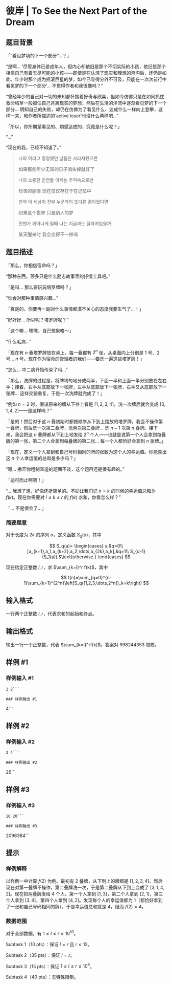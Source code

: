 # 彼岸 | To See the Next Part of the Dream

## 题目背景

「“看见梦境的下一个部分”…？」

“是啊… ‘尽管身体已是成年人，但内心却依旧是那个不切实际的小孩，依旧是那个相信自己有着无尽可能的小孩——即使是在认清了现实和理想的鸿沟后，还仍是如此。年少时那个成为摇滚巨星的梦，如今已显得分外不可及，只能在一次次前行中看见梦的下一个部分’… 不觉得作者和我很像吗？”

“曾经年少的自己对一切的未知都怀揣着好奇与欣喜，但如今仿佛只是在如同抓住救命稻草一般抓住自己背离现实的梦想，然后在生活的洋流中逐渐看见梦的下一个部分… 明知自己的失败，却仍在仿佛为了看见什么、达成什么一样向上登攀，这样一来，和作者所描述的‘active loser’也没什么两样吧…”

「所以，你所期望看见的、期望达成的，究竟是什么呢？」

“…”

“现在的我，已经不知道了。”

> 나의 어리고 멍청했던 날들은 사라져줬으면
>
> 如果那些年少无知的日子消失掉就好了
>
> 나의 소중한 인연들 이제는 추억속으로만
>
> 珍贵的感情 现在仅仅存在于在记忆中
>
> 만약 이 세상이 전부 누군가의 또다른 꿈이었다면
>
> 如果这个世界 只是别人的梦
>
> 언젠가 깨어나게 될때 나는 지금과는 달라져있을까
>
> 某天醒来时 我会变得不一样吗

## 题目描述

「那么，你相信宿命吗？」

“那种东西，顶多只是什么励志故事里的抒情工具吧。”

「是吗… 那么要玩玩塔罗牌吗？」

“谁会对那种事情感兴趣…”

「真是的，你要再一副对什么事情都漠不关心的态度我要生气了…！」

“好好好… 所以呢？塔罗牌呢？”

「这个嘛… 嘿嘿，自己想象咯～」

“什么毛病…”

「现在有 $n$ 叠塔罗牌放在桌上，每一叠都有 $2^n$ 张，从桌面向上分别是 $1$ 号、$2$ 号… $n$ 号。现在作为宿命的管理者的我们——要洗一遍这些塔罗牌！」

“怎么… 中二病开始传染了吗…”

「那么，洗牌的过程是，将牌均匀地分成两半，下面一半和上面一半分别放在左右手；接着，右手从底部放下一张牌，左手从底部放下一张牌，右手又从底部放下一张牌… 这样交错重复，于是一次洗牌就完成了！」

“例如 $n=2$ 时，假设原来的牌从下往上看是 $[1,2,3,4]$，洗一次牌后就会变成 $[3,1,4,2]$——是这样吗？”

「是的！然后对于这 $n$ 叠初始时都按顺序从下到上摆放的塔罗牌，我会不操作第一叠牌，然后洗一次第二叠牌，洗两次第三叠牌… 洗 $n-1$ 次第 $n$ 叠牌。接下来，我会把这 $n$ 叠牌都从下到上地发给 $2^n$ 个人——也就是说第一个人会拿到每叠牌的第一张，第二个人会拿到每叠牌的第二张… 每一个人都恰好会拿到 $n$ 张牌。」

「现在，定义一个人拿到和自己号码相同的牌的张数为这个人的幸运值。你能算出这 $n$ 个人幸运值的总和是多少吗？」

“嗯… 撇开你粗制滥造的题面不谈，这个题目还是很有趣的。”

「适可而止啊喂！」

“… 我想了想，好像还挺简单的。不妨让我们记 $n=k$ 的时候的幸运值总和为 $f(k)$。现在你需要对 $l\le k\le r$ 的 $f(k)$ 求和，你看怎么样？”

「… 不是很会了…」

### 简要题意

对于长度为 $2k$ 的序列 $a$，定义函数 $S_q(a)$，其中

$$
S_q(a)=
\begin{cases}
a,&q=0\\
[a_{k+1},a_1,a_{k+2},a_2,\dots,a_{2k},a_k],&q=1\\
S_{q-1}(S_1(a)),&\text{otherwise.}
\end{cases}
$$

现在给定正整数 $l,r$，求 $\sum_{k=l}^r f(k)$，其中

$$
f(n)=\sum_{q=0}^{n-1}\sum_{k=1}^{2^n}\left[S_q([1,2,3,\dots,2^n])_k=k\right]
$$

## 输入格式

一行两个正整数 $l,r$，代表求和的起始和终点。

## 输出格式

输出一行一个正整数，代表 $\sum_{k=l}^rf(k)$。答案对 $998244353$ 取模。

## 样例 #1

### 样例输入 #1
```
2 2```

### 样例输出 #1

```
4```

## 样例 #2

### 样例输入 #2
```
3 4```

### 样例输出 #2

```
26```

## 样例 #3

### 样例输入 #3
```
10 20```

### 样例输出 #3

```
2096384```

## 提示

### 样例解释

以样例一中计算 $f(2)$ 为例。最初有 $2$ 叠牌，从下到上的牌都是 $[1,2,3,4]$。然后现在对第一叠牌不操作，第二叠牌洗一次，于是第二叠牌从下到上变成了 $[3,1,4,2]$。现在把两叠牌发给 $4$ 个人。第一个人拿到 $[1,3]$，第二个人拿到 $[2,1]$，第三个人拿到 $[3,4]$，第四个人拿到 $[4,2]$。发现每个人的幸运值都为 $1$（都恰好拿到了一张和自己号码相同的牌），于是幸运值总和就是 $4$，继而 $f(2)=4$。

### 数据范围

对于全部数据，有 $1\le l\le r\le 10^{10}$。

Subtask 1（10 pts）：保证 $l=r$ 且 $r\le 12$。

Subtask 2（35 pts）：保证 $l=r$。

Subtask 3（15 pts）：保证 $1\le l\le r\le 10^6$。

Subtask 4（40 pts）：无特殊限制。
